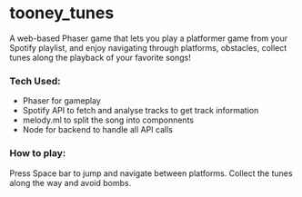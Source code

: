 # tooney_tunes

A web-based Phaser game that lets you play a platformer game from your Spotify playlist, and enjoy navigating through platforms, obstacles, collect tunes along the playback of your favorite songs!

### Tech Used:

- Phaser for gameplay
- Spotify API to fetch and analyse tracks to get track information
- melody.ml to split the song into componnents
- Node for backend to handle all API calls

### How to play:

Press Space bar to jump and navigate between platforms. Collect the tunes along the way and avoid bombs. 
